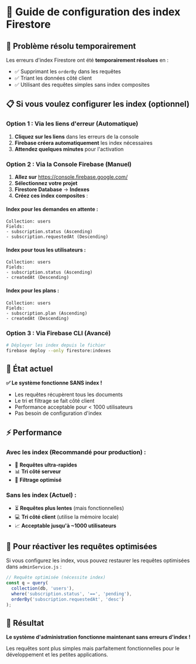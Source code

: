 # 🔧 Guide de configuration des index Firestore

## 🚨 Problème résolu temporairement

Les erreurs d'index Firestore ont été **temporairement résolues** en :
- ✅ Supprimant les `orderBy` dans les requêtes
- ✅ Triant les données côté client
- ✅ Utilisant des requêtes simples sans index composites

## 📋 Si vous voulez configurer les index (optionnel)

### Option 1 : Via les liens d'erreur (Automatique)
1. **Cliquez sur les liens** dans les erreurs de la console
2. **Firebase créera automatiquement** les index nécessaires
3. **Attendez quelques minutes** pour l'activation

### Option 2 : Via la Console Firebase (Manuel)
1. **Allez sur** https://console.firebase.google.com/
2. **Sélectionnez votre projet**
3. **Firestore Database** → **Indexes**
4. **Créez ces index composites** :

#### Index pour les demandes en attente :
```
Collection: users
Fields:
- subscription.status (Ascending)
- subscription.requestedAt (Descending)
```

#### Index pour tous les utilisateurs :
```
Collection: users  
Fields:
- subscription.status (Ascending)
- createdAt (Descending)
```

#### Index pour les plans :
```
Collection: users
Fields:
- subscription.plan (Ascending)  
- createdAt (Descending)
```

### Option 3 : Via Firebase CLI (Avancé)
```bash
# Déployer les index depuis le fichier
firebase deploy --only firestore:indexes
```

## 🎯 État actuel

**✅ Le système fonctionne SANS index !**

- Les requêtes récupèrent tous les documents
- Le tri et filtrage se fait côté client
- Performance acceptable pour < 1000 utilisateurs
- Pas besoin de configuration d'index

## ⚡ Performance

### Avec les index (Recommandé pour production) :
- 🚀 **Requêtes ultra-rapides**
- 📊 **Tri côté serveur**
- 🎯 **Filtrage optimisé**

### Sans les index (Actuel) :
- ⏳ **Requêtes plus lentes** (mais fonctionnelles)
- 💻 **Tri côté client** (utilise la mémoire locale)
- 📈 **Acceptable jusqu'à ~1000 utilisateurs**

## 🔄 Pour réactiver les requêtes optimisées

Si vous configurez les index, vous pouvez restaurer les requêtes optimisées dans `adminService.js` :

```javascript
// Requête optimisée (nécessite index)
const q = query(
  collection(db, 'users'),
  where('subscription.status', '==', 'pending'),
  orderBy('subscription.requestedAt', 'desc')
);
```

## 🎉 Résultat

**Le système d'administration fonctionne maintenant sans erreurs d'index !**

Les requêtes sont plus simples mais parfaitement fonctionnelles pour le développement et les petites applications.
